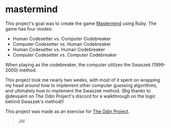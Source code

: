 # mastermind
This project's goal was to create the game [Mastermind](https://en.wikipedia.org/wiki/Mastermind_(board_game)) using Ruby. The game has four modes:
- Human Codesetter vs. Computer Codebreaker
- Computer Codesetter vs. Human Codebreaker
- Human Codesetter vs. Human Codebreaker
- Computer Codesetter vs. Computer Codebreaker

When playing as the codebreaker, the computer utilizes the Swaszek (1999-2000) method.

This project took me nearly two weeks, with most of it spent on wrapping my head around how to implement other computer guessing algorithms, and ultimately how to implement the Swaszek method. (Big thanks to @devsaint on The Odin Project's discord for a walkthrough on the logic behind Swaszek's method!)

This project was made as an exercise for [The Odin Project](https://www.theodinproject.com/lessons/ruby-mastermind).

> JM